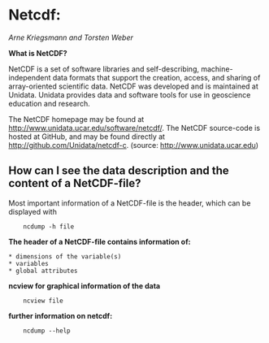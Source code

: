 # Netcdf:
*Arne Kriegsmann and Torsten Weber*

**What is NetCDF?**

NetCDF is a set of software libraries and self-describing, machine-independent data formats that support the creation, access, and sharing of array-oriented scientific data. NetCDF was developed and is maintained at Unidata. Unidata provides data and software tools for use in geoscience education and research. 

The NetCDF homepage may be found at http://www.unidata.ucar.edu/software/netcdf/. The NetCDF source-code is hosted at GitHub, and may be found directly at http://github.com/Unidata/netcdf-c.                          (source: http://www.unidata.ucar.edu)

## How can I see the data description and the content of a NetCDF-file?

Most important information of a NetCDF-file is the header, which can be displayed with
            
        ncdump -h file

**The header of a NetCDF-file contains information of:**

    * dimensions of the variable(s)
    * variables
    * global attributes

**ncview for graphical information of the data**

        ncview file
        
**further information on netcdf:**

       	ncdump --help